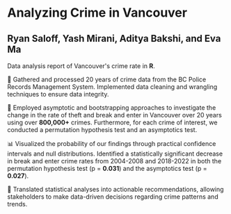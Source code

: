 # Analyzing Crime in Vancouver

## Ryan Saloff, Yash Mirani, Aditya Bakshi, and Eva Ma

Data analysis report of Vancouver's crime rate in **R**.

🧹 Gathered and processed 20 years of crime data from the BC Police Records Management System. Implemented data cleaning and wrangling techniques to ensure data integrity. 

🔎 Employed asymptotic and bootstrapping approaches to investigate the change in the rate of theft and break and enter in Vancouver over 20 years using over **800,000+** crimes. Furthermore, for each crime of interest, we conducted a permutation hypothesis test and an asymptotics test.

📊 Visualized the probability of our findings through practical confidence intervals and null distributions. Identified a statistically significant decrease in break and enter crime rates from 2004-2008 and 2018-2022 in both the permutation hypothesis test (p = **0.031**) and the asymptotics test (p = **0.027**).

🤝 Translated statistical analyses into actionable recommendations, allowing stakeholders to make data-driven decisions regarding crime patterns and trends.
